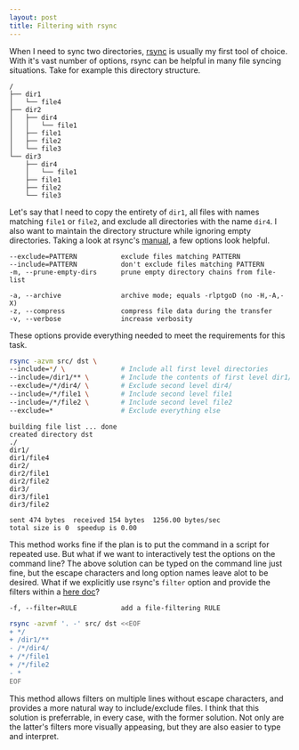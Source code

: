 ```yaml
---
layout: post
title: Filtering with rsync
---
```


When I need to sync two directories, [rsync](http://linux.die.net/man/1/rsync) is usually my first tool of choice. With it's vast number of options, rsync can be helpful in many file syncing situations. Take for example this directory structure.

```
/
├── dir1
│   └── file4
├── dir2
│   ├── dir4
│   │   └── file1
│   ├── file1
│   ├── file2
│   └── file3
└── dir3
    ├── dir4
    │   └── file1
    ├── file1
    ├── file2
    └── file3
```

Let's say that I need to copy the entirety of `dir1`, all files with names matching `file1` or `file2`, and exclude all directories with the name `dir4`. I also want to maintain the directory structure while ignoring empty directories. Taking a look at rsync's [manual](http://linux.die.net/man/1/rsync), a few options look helpful.

```
--exclude=PATTERN           exclude files matching PATTERN
--include=PATTERN           don't exclude files matching PATTERN
-m, --prune-empty-dirs      prune empty directory chains from file-list

-a, --archive               archive mode; equals -rlptgoD (no -H,-A,-X)
-z, --compress              compress file data during the transfer
-v, --verbose               increase verbosity
```

These options provide everything needed to meet the requirements for this task.

```sh
rsync -azvm src/ dst \
--include=*/ \              # Include all first level directories
--include=/dir1/** \        # Include the contents of first level dir1/
--exclude=/*/dir4/ \        # Exclude second level dir4/
--include=/*/file1 \        # Include second level file1
--include=/*/file2 \        # Include second level file2
--exclude=*                 # Exclude everything else
```
```
building file list ... done
created directory dst
./
dir1/
dir1/file4
dir2/
dir2/file1
dir2/file2
dir3/
dir3/file1
dir3/file2

sent 474 bytes  received 154 bytes  1256.00 bytes/sec
total size is 0  speedup is 0.00
```

This method works fine if the plan is to put the command in a script for repeated use. But what if we want to interactively test the options on the command line? The above solution can be typed on the command line just fine, but the escape characters and long option names leave alot to be desired. What if we explicitly use rsync's `filter` option and provide the filters within a [here doc](http://tldp.org/LDP/abs/html/here-docs.html)?

```
-f, --filter=RULE           add a file-filtering RULE
```

```sh
rsync -azvmf '. -' src/ dst <<EOF
+ */
+ /dir1/**
- /*/dir4/
+ /*/file1
+ /*/file2
- *
EOF
```

This method allows filters on multiple lines without escape characters, and provides a more natural way to include/exclude files. I think that this solution is preferrable, in every case, with the former solution. Not only are the latter's filters more visually appeasing, but they are also easier to type and interpret.
